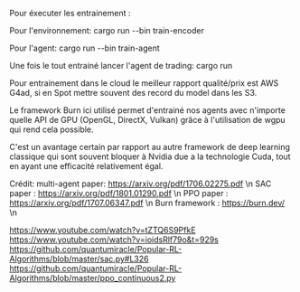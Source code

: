 Pour éxecuter les entrainement :

Pour l'environnement:   cargo run --bin train-encoder

Pour l'agent:   cargo run --bin train-agent

Une fois le tout entrainé lancer l'agent de trading:    cargo run



Pour entrainement dans le cloud le meilleur rapport qualité/prix est AWS G4ad, si en Spot mettre souvent des record du model dans les S3.

Le framework Burn ici utilisé permet d'entrainé nos agents avec n'importe quelle API de GPU (OpenGL, DirectX, Vulkan) grâce à l'utilisation de wgpu qui rend cela possible.

C'est un avantage certain par rapport au autre framework de deep learning classique qui sont souvent bloquer à Nvidia due a la technologie Cuda, tout en ayant une efficacité relativement égal.


Crédit:
multi-agent paper: https://arxiv.org/pdf/1706.02275.pdf \n
SAC paper : https://arxiv.org/pdf/1801.01290.pdf \n
PPO paper : https://arxiv.org/pdf/1707.06347.pdf \n
Burn framework : https://burn.dev/ \n


https://www.youtube.com/watch?v=tZTQ6S9PfkE
https://www.youtube.com/watch?v=ioidsRlf79o&t=929s
https://github.com/quantumiracle/Popular-RL-Algorithms/blob/master/sac.py#L326
https://github.com/quantumiracle/Popular-RL-Algorithms/blob/master/ppo_continuous2.py
